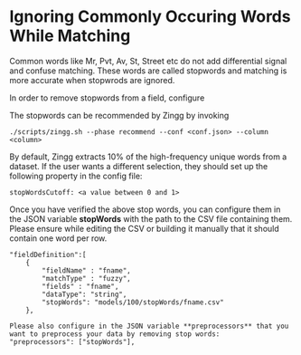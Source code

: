 # Ignoring Commonly Occuring Words While Matching

Common words like Mr, Pvt, Av, St, Street etc do not add differential signal and confuse matching. These words are called stopwords and matching is more accurate when stopwrods are ignored.

In order to remove stopwords from a field, configure&#x20;

The stopwords can be recommended by Zingg by invoking

`./scripts/zingg.sh --phase recommend --conf <conf.json> --column <column>`&#x20;

By default, Zingg extracts 10% of the high-frequency unique words from a dataset. If the user wants a different selection, they should set up the following property in the config file:

```
stopWordsCutoff: <a value between 0 and 1>
```

Once you have verified the above stop words, you can configure them in the JSON variable **stopWords** with the path to the CSV file containing them. Please ensure while editing the CSV or building it manually that it should contain one word per row.

```
"fieldDefinition":[
   	{
   		"fieldName" : "fname",
   		"matchType" : "fuzzy",
   		"fields" : "fname",
   		"dataType": "string",
   		"stopWords": "models/100/stopWords/fname.csv"
   	},
```

```
Please also configure in the JSON variable **preprocessors** that you want to preprocess your data by removing stop words:
"preprocessors": ["stopWords"],
```

